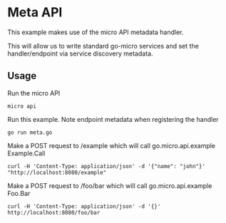 # Meta API

This example makes use of the micro API metadata handler.

This will allow us to write standard go-micro services and set the handler/endpoint via service discovery metadata.

## Usage

Run the micro API

```
micro api
```

Run this example. Note endpoint metadata when registering the handler

```
go run meta.go
```

Make a POST request to /example which will call go.micro.api.example Example.Call

```
curl -H 'Content-Type: application/json' -d '{"name": "john"}' "http://localhost:8080/example"
```

Make a POST request to /foo/bar which will call go.micro.api.example Foo.Bar

```
curl -H 'Content-Type: application/json' -d '{}' http://localhost:8080/foo/bar
```
